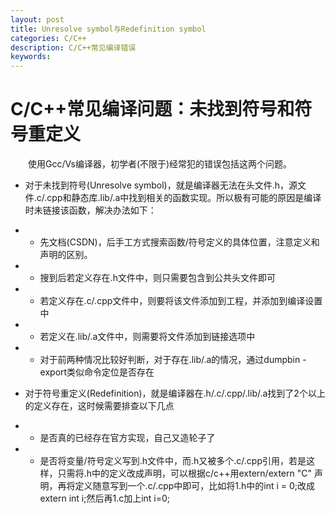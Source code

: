 ```yaml
---
layout: post
title: Unresolve symbol与Redefinition symbol
categories: C/C++
description: C/C++常见编译错误
keywords: 
---
```


# C/C++常见编译问题：未找到符号和符号重定义
&emsp;&emsp;使用Gcc/Vs编译器，初学者(不限于)经常犯的错误包括这两个问题。
* 对于未找到符号(Unresolve symbol)，就是编译器无法在头文件.h，源文件.c/.cpp和静态库.lib/.a中找到相关的函数实现。所以极有可能的原因是编译时未链接该函数，解决办法如下：
* * 先文档(CSDN)，后手工方式搜索函数/符号定义的具体位置，注意定义和声明的区别。
* * 搜到后若定义存在.h文件中，则只需要包含到公共头文件即可
* * 若定义存在.c/.cpp文件中，则要将该文件添加到工程，并添加到编译设置中
* * 若定义在.lib/.a文件中，则需要将文件添加到链接选项中
* * 对于前两种情况比较好判断，对于存在.lib/.a的情况，通过dumpbin -export类似命令定位是否存在

* 对于符号重定义(Redefinition)，就是编译器在.h/.c/.cpp/.lib/.a找到了2个以上的定义存在，这时候需要排查以下几点
* * 是否真的已经存在官方实现，自己又造轮子了
* * 是否将变量/符号定义写到.h文件中，而.h又被多个.c/.cpp引用，若是这样，只需将.h中的定义改成声明，可以根据c/c++用extern/extern "C" 声明，再将定义随意写到一个.c/.cpp中即可，比如将1.h中的int i = 0;改成extern int i;然后再1.c加上int i=0;

